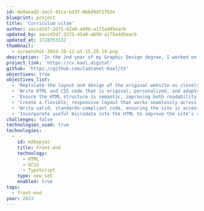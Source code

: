 ```yaml
---
id: 8e9aead2-1ec5-41ca-bd3f-8b6d9df2f63e
blueprint: project
title: 'Curriculum vitae'
author: aaccd2d7-2d75-42a0-a696-a175add5eacb
updated_by: aaccd2d7-2d75-42a0-a696-a175add5eacb
updated_at: 1728753132
thumbnail:
  - screenshot-2024-10-12-at-15.20.19.png
description: 'In the 2nd year of my Graphic Design degree, I worked on a project that involved replicating the design of an existing website while adapting and personalizing the HTML and CSS. The challenge was to create a responsive layout using semantic HTML5, ensuring the code was valid, accessible, and enhanced with microdata for usability. The design was flexible, featuring both mobile and desktop versions to provide an optimal user experience across devices.'
project_link: 'https://cv.kael.digital'
github: 'https://github.com/Cadranel-Kael/CV'
objectives: true
objectives_list:
  - 'Replicate the layout and design of the original website as closely as possible while maintaining its visual integrity.'
  - 'Write HTML and CSS code that is original, personalized, and adapted to modern web standards, while reflecting the style of the original site.'
  - 'Ensure the HTML structure is semantic, improving both readability and accessibility for users and search engines.'
  - 'Create a flexible, responsive layout that works seamlessly across both mobile and desktop devices, offering a consistent user experience.'
  - 'Write valid, standards-compliant code, ensuring the site is accessible to all users, including those using assistive technologies.'
  - 'Incorporate useful microdata into the HTML to improve the site’s visibility and usability for search engines and other data-driven platforms.'
challenges: false
technologies_used: true
technologies:
  -
    id: m26epjas
    title: Front-end
    technology:
      - HTML
      - SCSS
      - TypeScript
    type: new_set
    enabled: true
tags:
  - front-end
year: 2023
---
```

